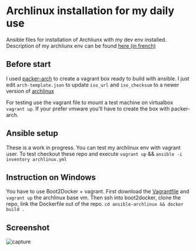 Archlinux installation for my daily use
=======================================

Ansible files for installation of Archliunx with my dev env installed.
Description of my archliunx env can be found [here (in french)][1]

Before start
------------

I used [packer-arch][2] to create a vagrant box ready to build with ansible.
I just edit `arch-template.json` to update `iso_url` and `iso_checksum` to a newer version of [archlinux][3]

For testing use the vagrant file to mount a test machine on virtualbox `vagrant up`. If your prefer vmware you'll have to create the box with packer-arch.


Ansible setup
-------------

These is a work in progress. You can test my archlinux env with vagrant user.
To test checkout these repo and execute `vagrant up` && `ansible -i inventory archlinux.yml`

Instruction on Windows
----------------------

You have to use Boot2Docker + vagrant.
First download the [Vagrantfile][4] and `vagrant up` the archlinux base vm.
Then ssh into boot2docker, clone the repo, link the Dockerfile out of the repo.
`cd ansible-archlinux && docker build .`


Screenshot
----------

![capture](https://github.com/tyjak/ansible-archlinux-old/blob/master/archeevbox.png)


[1]: http://tyjak.github.io/Archlinux.html
[2]: https://github.com/elasticdog/packer-arch
[3]: https://mirrors.kernel.org/archlinux/iso/
[4]: https://github.com/tyjak/ansible-archlinux-old/raw/master/Vagrantfile
